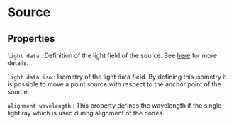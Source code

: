 # Source

## Properties

`light data`
: Definition of the light field of the source. See [here](../light_data.md) for more details.

`light data iso`
: Isometry of the light data field. By defining this isometry it is possible to move a point source with respect to the anchor point of the source.

`alignment wavelength`
: This property defines the wavelength if the single light ray which is used during alignment of the nodes.